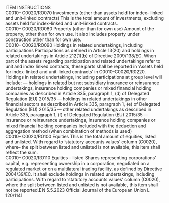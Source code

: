  
ITEM  INSTRUCTIONS  
C0010– 
C0020/R0070  Investments (other than 
assets held for index– 
linked and unit–linked 
contracts)  This is the total amount of investments, excluding assets held for index–linked and 
unit–linked contracts.  
C0010– 
C0020/R0080  Property (other than for 
own use)  Amount of the property, other than for own use. It also includes property under 
construction other than for own use.  
C0010– 
C0020/R0090  Holdings in related 
undertakings, including 
participations  Participations as defined in Article 13(20) and holdings in related undertakings in 
Article 212(1)(b) of Directive 2009/138/EC. 
When part of the assets regarding participation and related undertakings refer to unit 
and index linked contracts, these parts shall be reported in ‘Assets held for index–linked 
and unit–linked contracts’ in C0010–C0020/R0220. 
Holdings in related undertakings, including participations at group level will include: 
— holdings in related but not subsidiary insurance or reinsurance undertakings, 
insurance holding companies or mixed financial holding companies as described 
in Article 335, paragraph 1, (d) of Delegated Regulation (EU) 2015/35 
— holdings in related undertakings in other financial sectors as described in 
Article 335, paragraph 1, (e) of Delegated Regulation (EU) 2015/35 
— other related undertakings as described in Article 335, paragraph 1, (f) of Delegated 
Regulation (EU) 2015/35 
— insurance or reinsurance undertakings, insurance holding companies or mixed 
financial holding companies included with the deduction and aggregation method 
(when combination of methods is used)  
C0010– 
C0020/R0100  Equities  This is the total amount of equities, listed and unlisted. 
With regard to ‘statutory accounts values’ column (C0020), where– the split between 
listed and unlisted is not available, this item shall reflect the sum.  
C0010– 
C0020/R0110  Equities – listed  Shares representing corporations’ capital, e.g. representing ownership in a corporation, 
negotiated on a regulated market or on a multilateral trading facility, as defined by 
Directive 2004/39/EC. 
It shall exclude holdings in related undertakings, including participations. 
With regard to ‘statutory accounts values’ column (C0020), where the split between 
listed and unlisted is not available, this item shall not be reported.EN  5.5.2023 Official Journal of the European Union L 120/1141